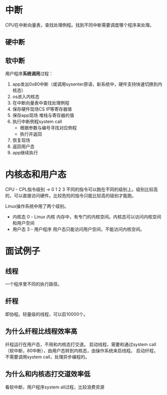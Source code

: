 # 中断
CPU在中断向量表，查找处理例程。找到不同中断需要调度哪个程序来处理。

## 硬中断

## 软中断
用户程序**系统调用**过程：
1. app发出0x80中断（或调用sysenter原语，新系统中，硬件支持快速切换到内核态）
2. os进入内核态
3. 在中断向量表中查找处理例程
4. 保存硬件现场CS IP等寄存器值
5. 保存app现场 堆栈与寄存器的值
6. 执行中断例程system call
   - 根据参数与编号寻找对应例程
   - 执行并返回
7. 恢复现场
8. 返回用户态
9. app继续执行


# 内核态和用户态
CPU - CPL指令级别 -> 0 1 2 3
不同的指令可以跑在不同的级别上。级别比较高的，可以直接访问硬件。比较危险的指令只能比较高的级别才能跑。

Linux操作系统中用了两个级别。
- 内核态 0 - Linux 内核
内存中，有专门的内核空间。内核态可以访问内核空间和用户空间
- 用户态 3 - 用户程序
用户态只能访问用户空间，不能访问内核空间。

# 面试例子
## 线程
一个程序里不同的执行路径。
## 纤程
即协程。轻量级的线程，可以启10000个。
## 为什么纤程比线程效率高
纤程运行在用户态，不用和内核态打交道。
启动线程，需要和通过system call（软中断，80中断），由用户态转到内核态，由操作系统来启线程。
启动纤程，不需要调用system call，处理异步编程的。
## 为什么和内核态打交道效率低
看软中断，用户程序system all过程，比较浪费资源

<!--stackedit_data:
eyJoaXN0b3J5IjpbLTE3NDMwNDM0NzEsLTE3MTQxMTcyNzJdfQ
==
-->